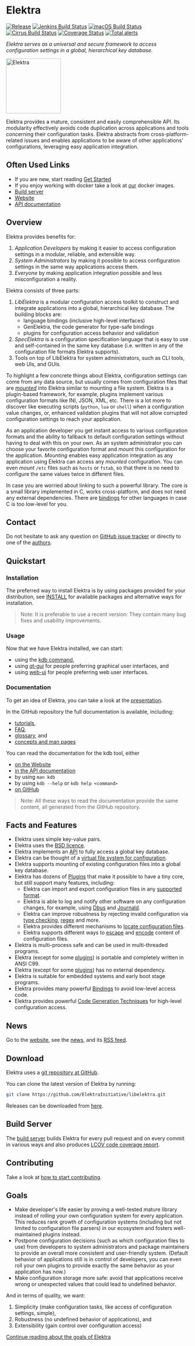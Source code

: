 # Elektra

[![Release](https://img.shields.io/github/release/ElektraInitiative/libelektra.svg)](https://github.com/ElektraInitiative/libelektra/releases/latest)
[![Jenkins Build Status](https://img.shields.io/jenkins/t/https/build.libelektra.org/job/libelektra/job/master.svg)](https://build.libelektra.org/job/libelektra/job/master/lastBuild)
[![macOS Build Status](https://github.com/ElektraInitiative/libelektra/actions/workflows/macOS.yml/badge.svg)](https://github.com/ElektraInitiative/libelektra/actions/workflows/macOS.yml)
[![Cirrus Build Status](https://api.cirrus-ci.com/github/ElektraInitiative/libelektra.svg)](https://cirrus-ci.com/github/ElektraInitiative/libelektra)
[![Coverage Status](https://coveralls.io/repos/github/ElektraInitiative/libelektra/badge.svg?branch=master)](https://coveralls.io/github/ElektraInitiative/libelektra?branch=master)
[![Total alerts](https://img.shields.io/lgtm/alerts/g/ElektraInitiative/libelektra.svg?logo=lgtm&logoWidth=18)](https://lgtm.com/projects/g/ElektraInitiative/libelektra/alerts)

_Elektra serves as a universal and secure framework to access configuration
settings in a global, hierarchical key database._

<img src="https://cdn.rawgit.com/ElektraInitiative/libelektra/master/doc/images/logo/logo_color.svg" alt="Elektra" width="150" />

Elektra provides a mature, consistent and easily comprehensible API.
Its modularity effectively avoids code duplication across applications
and tools concerning their configuration tasks. Elektra abstracts from
cross-platform-related issues and enables applications to be aware of other
applications' configurations, leveraging easy application integration.

## Often Used Links

- If you are new, start reading [Get Started](doc/GETSTARTED.md)
- If you enjoy working with docker take a look at [our](/scripts/docker/README.md) docker images.
- [Build server](https://build.libelektra.org/)
- [Website](https://www.libelektra.org)
- [API documentation](https://doc.libelektra.org/api/master/html/)

## Overview

Elektra provides benefits for:

1. _Application Developers_ by making it easier to access configuration settings in a modular, reliable, and extensible way.
2. _System Administrators_ by making it possible to access configuration settings in the same way applications access them.
3. _Everyone_ by making application integration possible and less misconfiguration a reality.

Elektra consists of three parts:

1. _LibElektra_ is a modular configuration access toolkit to
   construct and integrate applications into a global,
   hierarchical key database. The building blocks are:
   - language bindings (inclusive high-level interfaces)
   - GenElektra, the code generator for type-safe bindings
   - plugins for configuration access behavior and validation
2. _SpecElektra_ is a configuration specification language
   that is easy to use and self-contained in the same key database (i.e.
   written in any of the configuration file formats Elektra supports).
3. Tools on top of LibElektra for system administrators, such as
   CLI tools, web UIs, and GUIs.

To highlight a few concrete things about Elektra, configuration settings can come from any
data source, but usually comes from configuration files that are [_mounted_](doc/help/elektra-mounting.md) into Elektra
similar to mounting a file system. Elektra is a plugin-based framework, for example,
plugins implement various configuration formats like INI, JSON, XML, etc.
There is a lot more to discover like executing scripts (`python`, `lua` or
`shell`) when a configuration value changes, or, enhanced validation plugins that will not
allow corrupted configuration settings to reach your application.

As an application developer you get instant access to various configuration formats and the ability
to fallback to default configuration settings without having to deal with this on your own. As an system administrator
you can choose your favorite configuration format and _mount_ this configuration for the application.
_Mounting_ enables easy application integration as any application using Elektra can access any _mounted_
configuration. You can even _mount_ `/etc` files such as `hosts` or `fstab`, so that there is no need to
configure the same values twice in different files.

In case you are worried about linking to such a powerful library. The core is a small library
implemented in C, works cross-platform, and does not need any external dependencies. There are
[bindings](src/bindings) for other languages in case C is too low-level for you.

## Contact

Do not hesitate to ask any question on
[GitHub issue tracker](https://issues.libelektra.org/)
or directly to one of the [authors](doc/AUTHORS.md).

## Quickstart

### Installation

The preferred way to install Elektra is by using packages provided for
your distribution, see [INSTALL](/doc/INSTALL.md) for available packages and alternative ways for installation.

> Note: It is preferable to use a recent version: They contain many bug fixes and usability improvements.

### Usage

Now that we have Elektra installed, we can start:

- using the [kdb command](/doc/help/kdb.md),
- using [qt-gui](/src/tools/qt-gui/) for people preferring graphical user interfaces, and
- using [web-ui](/src/tools/webui/) for people preferring web user interfaces.

### Documentation

To get an idea of Elektra, you can take a look at the
[presentation](https://www.libelektra.org/ftp/elektra/presentations/2016/FOSDEM/fosdem.odp).

In the GitHub repository the full documentation is available, including:

- [tutorials](/doc/tutorials/),
- [FAQ](/doc/help/elektra-faq.md),
- [glossary](/doc/help/elektra-glossary.md), and
- [concepts and man pages](/doc/help/elektra-introduction.md)

You can read the documentation for the kdb tool, either

- [on the Website](https://www.libelektra.org/manpages/kdb)
- [in the API documentation](https://doc.libelektra.org/api/master/html/doc_help_kdb_md.html)
- by using `man kdb`
- by using `kdb --help` or `kdb help <command>`
- [on GitHub](https://master.libelektra.org/doc/help/kdb.md)

> Note: All these ways to read the documentation provide the same content,
> all generated from the GitHub repository.

## Facts and Features

- Elektra uses simple key-value pairs.
- Elektra uses the [BSD licence](LICENSE.md).
- Elektra implements an [API](https://doc.libelektra.org/api/master/html/) to fully access a global key database.
- Elektra can be thought of a [virtual file system for configuration](/doc/BIGPICTURE.md).
- Elektra supports mounting of existing configuration files into a global key database.
- Elektra has dozens of [Plugins](src/plugins/) that make it possible
  to have a tiny core, but still support many features, including:
  - Elektra can import and export configuration files in any [supported format](src/plugins/).
  - Elektra is able to log and notify other software on any configuration changes, for example,
    using [Dbus](src/plugins/dbus/) and [Journald](src/plugins/journald/).
  - Elektra can improve robustness by rejecting invalid configuration via [type checking](src/plugins/type/), [regex](src/plugins/validation/) and more.
  - Elektra provides different mechanisms to [locate configuration files](src/plugins/resolver/).
  - Elektra supports different ways to [escape](src/plugins/ccode/) and [encode](src/plugins/iconv/) content of configuration files.
- Elektra is multi-process safe and can be used in multi-threaded programs.
- Elektra (except for some [plugins](src/plugins/)) is portable and completely written in ANSI C99.
- Elektra (except for some [plugins](src/plugins/)) has no external dependency.
- Elektra is suitable for embedded systems and early boot stage programs.
- Elektra provides many powerful [Bindings](src/bindings) to avoid low-level access code.
- Elektra provides powerful [Code Generation Techniques](src/tools/pythongen) for high-level configuration access.

## News

Go to the [website](https://www.libelektra.org), see the [news](doc/news/), and its [RSS feed](https://www.libelektra.org/news/feed.rss).

## Download

Elektra uses a [git repository at GitHub](https://github.com/ElektraInitiative/libelektra).

You can clone the latest version of Elektra by running:

```sh
git clone https://github.com/ElektraInitiative/libelektra.git
```

Releases can be downloaded from [here](https://www.libelektra.org/ftp/elektra/releases/).

## Build Server

The [build server](https://build.libelektra.org/) builds
Elektra for every pull request and on every commit in various ways and also produces [LCOV code
coverage report](https://doc.libelektra.org/coverage/master/debian-buster-full/).

## Contributing

Take a look at [how to start contributing](doc/IDEAS.md).

## Goals

- Make developer's life easier by proving a well-tested mature library
  instead of rolling your own configuration system for every application.
  This reduces rank growth of configuration systems (including but not limited
  to configuration file parsers) in our ecosystem and fosters well-maintained
  plugins instead.
- Postpone configuration decisions (such as which configuration files to use)
  from developers to system administrators and package maintainers to
  provide an overall more consistent and user-friendly system.
  (Default behavior of applications still is in control of developers,
  you can even roll your own plugins to provide exactly the same behavior
  as your application has now.)
- Make configuration storage more safe: avoid that applications
  receive wrong or unexpected values that could lead to undefined behavior.

And in terms of quality, we want:

1. Simplicity (make configuration tasks, like access of configuration settings, simple),
2. Robustness (no undefined behavior of applications), and
3. Extensibility (gain control over configuration access)

[Continue reading about the goals of Elektra](doc/GOALS.md)
